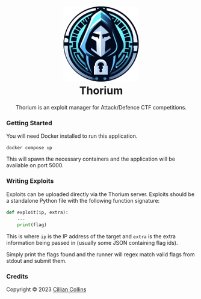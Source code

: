 <h1 align="center">
    <img src="server/static/images/logo.png" width="200px" alt="Thorium">
    <br>
    <span>Thorium</span>
</h1>
<div align="center">Thorium is an exploit manager for Attack/Defence CTF competitions.</div>

### Getting Started
You will need Docker installed to run this application.
```shell
docker compose up
```
This will spawn the necessary containers and the application will be available on port 5000.

### Writing Exploits
Exploits can be uploaded directly via the Thorium server. Exploits should be a standalone Python file with the following function signature:
```python
def exploit(ip, extra):
    ...
    print(flag)
```
This is where `ip` is the IP address of the target and `extra` is the extra information being passed in (usually some JSON containing flag ids).

Simply print the flags found and the runner will regex match valid flags from stdout and submit them.

### Credits
Copyright &copy; 2023 [Cillian Collins](https://github.com/Cillian-Collins)